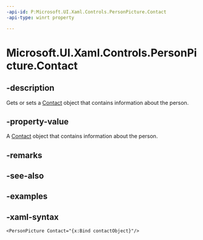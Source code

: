 ```yaml
---
-api-id: P:Microsoft.UI.Xaml.Controls.PersonPicture.Contact
-api-type: winrt property

---
```

<!-- Property syntax.
public Contact Contact { get;  set; }
-->

# Microsoft.UI.Xaml.Controls.PersonPicture.Contact


## -description

Gets or sets a [Contact](../windows.applicationmodel.contacts/contact.md) object that contains information about the person.


## -property-value

A [Contact](../windows.applicationmodel.contacts/contact.md) object that contains information about the person.


## -remarks


## -see-also


## -examples


## -xaml-syntax

```xaml
<PersonPicture Contact="{x:Bind contactObject}"/>
```



